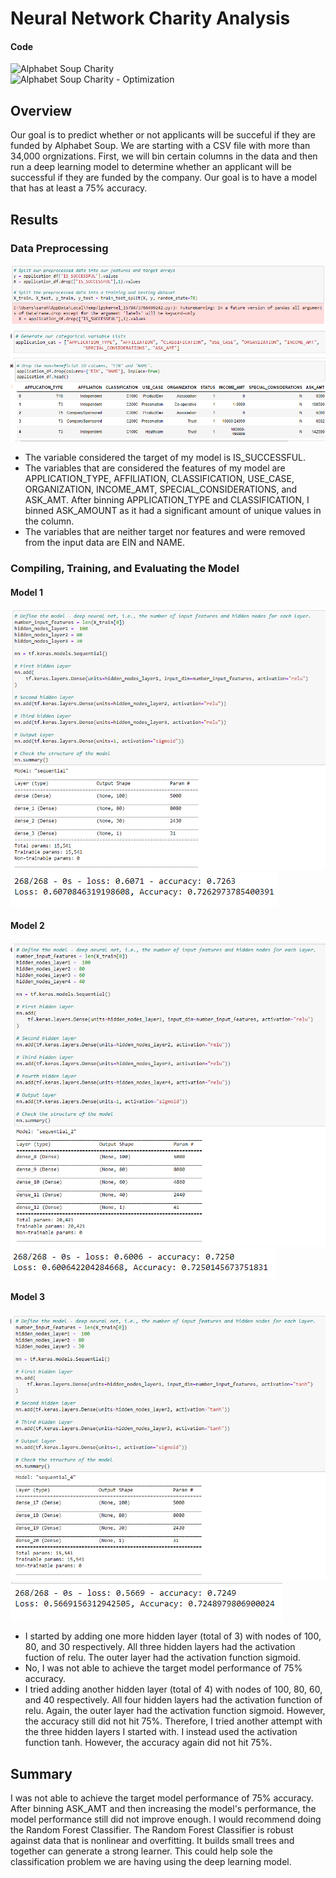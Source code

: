 # Neural Network Charity Analysis
#### Code
![Alphabet Soup Charity](AlphabetSoupCharity.ipynb)\
![Alphabet Soup Charity - Optimization](AlphabetSoupCharity_Optimization.ipynb)
## Overview
Our goal is to predict whether or not applicants will be succeful if they are funded by Alphabet Soup. We are starting with a CSV file with more than 34,000 orgnizations. First, we will bin certain columns in the data and then run a deep learning model to determine whether an applicant will be successful if they are funded by the company. Our goal is to have a model that has at least a 75% accuracy.
## Results
### Data Preprocessing
![Target Variable](Images/Target_Variable.PNG)\
![Feature Variables](Images/Feature_Variables.PNG)\
![Variables](Images/Variables_Removed.PNG)
- The variable considered the target of my model is IS_SUCCESSFUL.
- The variables that are considered the features of my model are APPLICATION_TYPE, AFFILIATION, CLASSIFICATION, USE_CASE, ORGANIZATION, INCOME_AMT, SPECIAL_CONSIDERATIONS, and ASK_AMT. After binning APPLICATION_TYPE and CLASSIFICATION, I binned ASK_AMOUNT as it had a significant amount of unique values in the column.
- The variables that are neither target nor features and were removed from the input data are EIN and NAME.
### Compiling, Training, and Evaluating the Model
#### Model 1
![Model 1](Images/Model_1.PNG)\
![Accuracy 1](Images/Accuracy_1.PNG)
#### Model 2
![Model 2](Images/Model_2.PNG)\
![Accuracy 2](Images/Accuracy_2.PNG)
#### Model 3
![Model 3](Images/Model_3.PNG)\
![Accuracy 3](Images/Accuracy_3.PNG)
- I started by adding one more hidden layer (total of 3) with nodes of 100, 80, and 30 respectively. All three hidden layers had the activation fuction of relu. The outer layer had the activation function sigmoid.
- No, I was not able to achieve the target model performance of 75% accuracy. 
- I tried adding another hidden layer (total of 4) with nodes of 100, 80, 60, and 40 respectively. All four hidden layers had the activation function of relu. Again, the outer layer had the activation function sigmoid. However, the accuracy still did not hit 75%. Therefore, I tried another attempt with the three hidden layers I started with. I instead used the activation function tanh. However, the accuracy again did not hit 75%. 
## Summary
I was not able to achieve the target model performance of 75% accuracy. After binning ASK_AMT and then increasing the model's performance, the model performance still did not improve enough. I would recommend doing the Random Forest Classifier. The Random Forest Classifier is robust against data that is nonlinear and overfitting. It builds small trees and together can generate a strong learner. This could help sole the classification problem we are having using the deep learning model.
